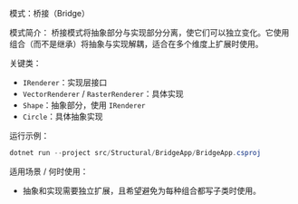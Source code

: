 模式：桥接（Bridge）

模式简介：
桥接模式将抽象部分与实现部分分离，使它们可以独立变化。它使用组合（而不是继承）将抽象与实现解耦，适合在多个维度上扩展时使用。

关键类：
- `IRenderer`：实现层接口
- `VectorRenderer` / `RasterRenderer`：具体实现
- `Shape`：抽象部分，使用 `IRenderer`
- `Circle`：具体抽象实现

运行示例：
```powershell
dotnet run --project src/Structural/BridgeApp/BridgeApp.csproj
```

适用场景 / 何时使用：
- 抽象和实现需要独立扩展，且希望避免为每种组合都写子类时使用。
